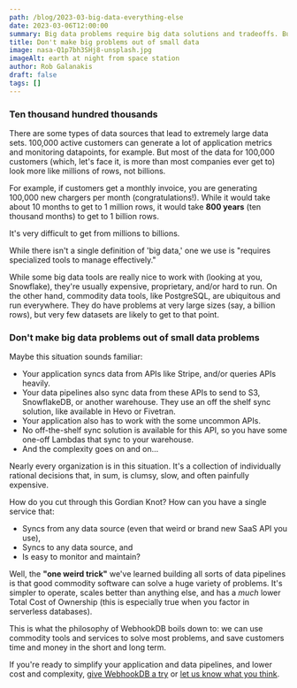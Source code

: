 ```yaml
---
path: /blog/2023-03-big-data-everything-else
date: 2023-03-06T12:00:00
summary: Big data problems require big data solutions and tradeoffs. But very few problems are big data problems.
title: Don't make big problems out of small data
image: nasa-Q1p7bh3SHj8-unsplash.jpg
imageAlt: earth at night from space station
author: Rob Galanakis
draft: false
tags: []
---
```


### Ten thousand hundred thousands

There are some types of data sources that lead to extremely large data sets.
100,000 active customers can generate a lot of application metrics and monitoring datapoints, for example.
But most of the data for 100,000 customers (which, let's face it, is more than most companies ever get to)
look more like millions of rows, not billions.

For example, if customers get a monthly invoice,
you are generating 100,000 new chargers per month (congratulations!).
While it would take about 10 months to get to 1 million rows,
it would take **800 years** (ten thousand months) to get to 1 billion rows.

It's very difficult to get from millions to billions.

While there isn't a single definition of 'big data,'
one we use is "requires specialized tools to manage effectively."

While some big data tools are really nice to work with
(looking at you, Snowflake), they're usually expensive, proprietary, and/or hard to run.
On the other hand, commodity data tools, like PostgreSQL,
are ubiquitous and run everywhere. They do have problems at very large sizes
(say, a billion rows), but very few datasets are likely to get to that point.

### Don't make big data problems out of small data problems

Maybe this situation sounds familiar:

- Your application syncs data from APIs like Stripe, and/or queries APIs heavily.
- Your data pipelines also sync data from these APIs to send to S3, SnowflakeDB, or another warehouse.
  They use an off the shelf sync solution, like available in Hevo or Fivetran.
- Your application also has to work with the some uncommon APIs.
- No off-the-shelf sync solution is available for this API, so you have some one-off Lambdas that sync to your warehouse.
- And the complexity goes on and on...

Nearly every organization is in this situation.
It's a collection of individually rational decisions that, in sum, is clumsy, slow, and often painfully expensive.

How do you cut through this Gordian Knot? How can you have a single service that:

- Syncs from any data source (even that weird or brand new SaaS API you use),
- Syncs to any data source, and
- Is easy to monitor and maintain?

Well, the **"one weird trick"** we've learned building all sorts of data pipelines is that
good commodity software can solve a huge variety of problems. It's simpler to operate,
scales better than anything else, and has a *much* lower Total Cost of Ownership
(this is especially true when you factor in serverless databases).

This is what the philosophy of WebhookDB boils down to:
we can use commodity tools and services to solve most problems,
and save customers time and money in the short and long term.

If you're ready to simplify your application and data pipelines, and lower cost and complexity,
[give WebhookDB a try](/docs/guide) or [let us know what you think](#contact).
